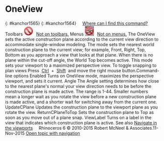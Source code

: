 ---
---


# OneView
{: #kanchor1565}
{: #kanchor1564}
 [![images/transparent.gif](images/transparent.gif)Where can I find this command?](javascript:void(0);) Toolbars
![images/-no-toolbar-button.png](images/-no-toolbar-button.png) [Not on toolbars.](toolbarwhattodo.html) 
Menus
![images/-no-menu-item.png](images/-no-menu-item.png) [Not on menus.](menuwhattodo.html) 
The OneView sets the active construction plane according to the current view direction to accommodate single-window modeling.
The mode sets the nearest world construction plane to the current view; for example, Front, Right, Top, Bottom as you approach a view that looks at that plane. When there is no plane within the cut-off angle, the World Top becomes active.
This mode sets your viewport to a maximized perspective view.
To toggle snapping to plan views
Press&#160; [Ctrl](ctrl-key.html) &#160;+&#160; [Shift](shift-key.html) &#160;and move the right mouse button.Command-line options
Enabled
Turns on OneView mode, maximizes the perspective viewport, and sets it current.
Angle
The Angle setting determines how close to the nearest plane's normal your view direction needs to be before the construction plane is made active. The range is 1-44. Smaller numbers mean a longer wait as you rotate the view before a new construction plane is made active, and a shorter wait for switching away from the current one.
UpdateCPlane
Updates the construction plane to the viewport plane as you rotate the view.
ReturnCPlaneToTop
Sets the construction plane to Top as soon as you move out of a plane snap.
ViewLabel
Turns on a label in the view that indicates which construction plane is active.
See also
 [Navigate in the viewports](sak-navigate.html) 
&#160;
&#160;
Rhinoceros 6 © 2010-2015 Robert McNeel &amp; Associates.11-Nov-2015
 [Open topic with navigation](oneview.html) 

